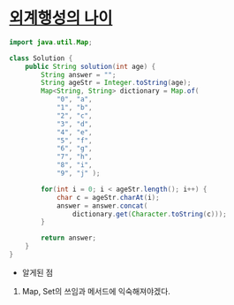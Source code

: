# [외계행성의 나이](https://school.programmers.co.kr/learn/courses/30/lessons/120834)
```java
import java.util.Map;

class Solution {
    public String solution(int age) {
        String answer = "";
        String ageStr = Integer.toString(age);
        Map<String, String> dictionary = Map.of(
            "0", "a",
            "1", "b",
            "2", "c",
            "3", "d",
            "4", "e",
            "5", "f",
            "6", "g",
            "7", "h",
            "8", "i",
            "9", "j" );

        for(int i = 0; i < ageStr.length(); i++) {
            char c = ageStr.charAt(i);
            answer = answer.concat(
                dictionary.get(Character.toString(c)));
        }

        return answer;
    }
}
```

- 알게된 점
1. Map, Set의 쓰임과 메서드에 익숙해져야겠다.
